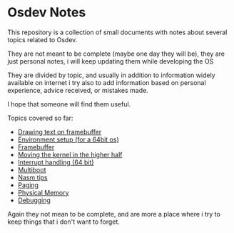 # Osdev Notes

This repository is a collection of small documents with notes about several topics related to Osdev.

They are not meant to be complete (maybe one day they will be), they are just personal notes, i will keep updating them while developing the OS

They are divided by topic, and usually in addition to information widely available on internet i try also to add information based on personal experience, advice received, or mistakes made. 

I hope that someone will find them useful. 

Topics covered so far: 

* [Drawing text on framebuffer](DrawingTextOnFB.md)
* [Environment setup (for a 64bit os)](EnvironmentSetup.md)
* [Framebuffer](Framebuffer.md)
* [Moving the kernel in the higher half](HigherHalf.md)
* [Interrupt handling (64 bit)](IntterruptHandling.md)
* [Multiboot](Multiboot.md)
* [Nasm tips](Nasm.md)
* [Paging](Paging.md)
* [Physical Memory](PhysicalMemory.md)
* [Debugging](Debug.md)

Again they not mean to be complete, and are more a place where i try to keep things that i don't want to forget.

